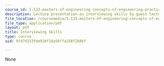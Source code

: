 ```yaml
---
course_id: 1-133-masters-of-engineering-concepts-of-engineering-practice-fall-2007
description: Lecture presentation on interviewing skills by guest lecturer Dick Orton.
file_location: /coursemedia/1-133-masters-of-engineering-concepts-of-engineering-practice-fall-2007/97d7d153fde92bf18a58ffa258f2b86f_lec_10_do.pdf
file_type: application/pdf
layout: pdf
title: Interviewing Skills
type: course
uid: 97d7d153fde92bf18a58ffa258f2b86f

---
```

None